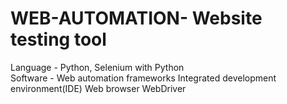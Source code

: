 # WEB-AUTOMATION- Website testing tool 
Language - Python, Selenium with Python  
Software - Web automation frameworks
Integrated development environment(IDE)
Web browser
WebDriver

